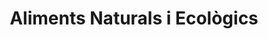 ---
title: "Aliments Naturals i Ecològics"
url: /lleida/aliments-naturals-i-ecologics/
shop: Supermarkt
---